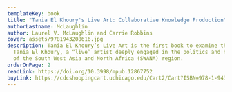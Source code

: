 ```yaml
---
templateKey: book
title: "Tania El Khoury's Live Art: Collaborative Knowledge Production"
authorLastname: McLaughlin
author: Laurel V. McLaughlin and Carrie Robbins
cover: assets/9781943208616.jpg
description: Tania El Khoury’s Live Art is the first book to examine the work of
  Tania El Khoury, a “live” artist deeply engaged in the politics and histories
  of the South West Asia and North Africa (SWANA) region.
orderOnPage: 2
readLink: https://doi.org/10.3998/mpub.12867752
buyLink: https://cdcshoppingcart.uchicago.edu/Cart2/Cart?ISBN=978-1-943208-61-6&PRESS=amherst
---
```

